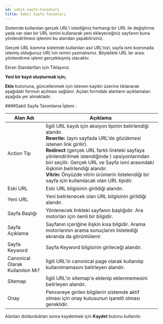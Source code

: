 ```yaml
---
id: sabit-sayfa-tanimlari
title: Sabit Sayfa Tanımları
---
```


Sistemde kullanılan gerçek URL'i istediğiniz herhangi bir URL ile değiştirme yada var olan bir URL ismini kullanarak yeni ekleyeceğiniz sayfanın buna yönlendirilmesi işlemini bu alandan yapabilirsiniz.

Gerçek URL kısmına sistemde kullanılan asıl URL'nizi, sayfa ismi kısmınada istemiş olduğunuz URL'nin ismini
yazmalısınız. Böylelikle URL ler arası yönlendirme işlemi gerçekleşmiş olacaktır.

Ekran Standartları için Tıklayınız.

**Yeni bir kayıt oluşturmak için;**

 **Ekle** butonuna, güncellenmek için istenen kaydın üzerine tıklanarak aşağıdaki formun açılması sağlanır. Açılan formdaki alanların açıklamaları aşağıda yer almaktadır. 

####Sabit Sayfa Tanımlama İşlemi :

|Alan Adı|Açıklama|
|--|--|
|Action Tip|İlgili URL kaydı için aksiyon tipinin belirlendiği alandır.<br> **Rewrite:** (aynı sayfada URL'de gözükmesi istenen link girilir).<br>**Redirect** (gerçek URL farklı linkteki sayfaya yönlendirilmek istendiğinde ) opsiyonlarından biri seçilir. Gerçek URL ve Sayfa ismi arasındaki ilişkinin belirlendiği alandır.<br>**Vitrin:** Önyüzde vitrin ürünlerin listelendiği bir sayfa için kullanılacak olan URL tipidir.|
|Eski URL|Eski URL bilgisinin girildiği alandır.|
|Yeni URL|Yeni belirlenecek olan URL bilgisinin girildiği alandır.|
|Sayfa Başlığı|Yönlenecek linkteki sayfanın başlığıdır. Ara motorları için öenli bir bilgidir.|
|Sayfa Açıklama|Sayfanın içeriğine ilişkin kısa bilgidir. Arama motorlarının arama sonuçlarını listelediği ekranda da görüntülenir.|
|Sayfa Keyword|Sayfa Keyword bilgisinin girileceği alandır.|
|Canonical Olarak Kullanılsın Mı?|İlgili URL'in canonical page olarak kullanılıp kullanılmamasını belirleyen alandır.|
|Sitemap|İlgili URL'in sitemap'e eklenip eklenmemesini belirleyen alandır.|
|Onay|Pencereye girilen bilgilerin sistemde aktif olması için onay kutusunun işaretli olması gereklidir.|

Alanları doldurduktan sonra kaydetmek için **Kaydet** butonu kullanılır.